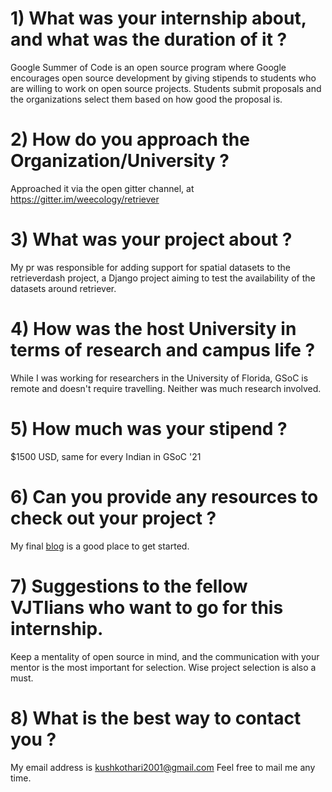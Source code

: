 # 1) What was your internship about, and what was the duration of it ?

Google Summer of Code is an open source program where Google encourages open source development by giving stipends to students who are willing to work on open source projects. Students submit proposals and the organizations select them based on how good the proposal is.

# 2) How do you approach the Organization/University ?

Approached it via the open gitter channel, at https://gitter.im/weecology/retriever

# 3) What was your project about ?

My pr was responsible for adding support for spatial datasets to the retrieverdash project, a Django project aiming to test the availability of the datasets around retriever.

# 4) How was the host University in terms of research and campus life ?

While I was working for researchers in the University of Florida, GSoC is remote and doesn&#39;t require travelling. Neither was much research involved.

# 5) How much was your stipend ?

$1500 USD, same for every Indian in GSoC &#39;21

# 6) Can you provide any resources to check out your project ?

My final [blog](https://kushkothari200-medium.com/gsoc-final-report-6fcade313d9f) is a good place to get started.

# 7) Suggestions to the fellow VJTIians who want to go for this internship.

Keep a mentality of open source in mind, and the communication with your mentor is the most important for selection. Wise project selection is also a must.

# 8) What is the best way to contact you ?

My email address is [kushkothari2001@gmail.com](mailto:kushkothari2001@gmail.com) Feel free to mail me any time.
